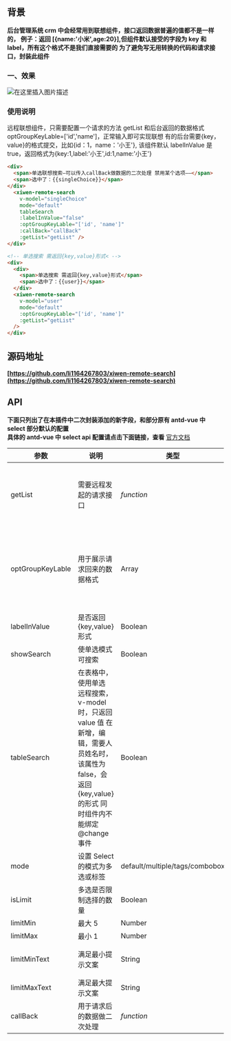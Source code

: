 ## 背景

**后台管理系统 crm 中会经常用到联想组件，接口返回数据普遍的值都不是一样的，
例子：返回 [{name:'小米',age:20}],但组件默认接受的字段为 key 和 label，所有这个格式不是我们直接需要的
为了避免写无用转换的代码和请求接口，封装此组件**

### 一、效果

![在这里插入图片描述](https://img-blog.csdnimg.cn/20210526135157261.png?x-oss-process=image/watermark,type_ZmFuZ3poZW5naGVpdGk,shadow_10,text_aHR0cHM6Ly9ibG9nLmNzZG4ubmV0L3dlaXhpbl80NDMwOTM3NA==,size_16,color_FFFFFF,t_70)

### 使用说明

远程联想组件，只需要配置一个请求的方法 getList 和后台返回的数据格式 optGroupKeyLable=['id','name']，正常输入即可实现联想
有的后台需要{key，value}的格式提交，比如{id：1，name：'小王'}, 该组件默认 labelInValue 是 true，返回格式为{key:1,label:'小王',id:1,name:'小王'}

```html
<div>
  <span>单选联想搜索—可以传入callBack做数据的二次处理 禁用某个选项——</span>
  <span>选中了：{{singleChoice}}</span>
</div>
  <xiwen-remote-search
    v-model="singleChoice"
    mode="default"
    tableSearch
    :labelInValue="false"
    :optGroupKeyLable="['id', 'name']"
    :callBack="callBack"
    :getList="getList" />
</div>
```

```html
<!-- 单选搜索 需返回{key,value}形式< -->
<div>
  <div>
    <span>单选搜索 需返回{key,value}形式</span>
    <span>选中了：{{user}}</span>
  </div>
  <xiwen-remote-search
    v-model="user"
    mode="default"
    :optGroupKeyLable="['id', 'name']"
    :getList="getList"
  />
</div>
```

## 源码地址

**[https://github.com/li1164267803/xiwen-remote-search](https://github.com/li1164267803/xiwen-remote-search)**

## API

**下面只列出了在本插件中二次封装添加的新字段，和部分原有 antd-vue 中 select 部分默认的配置**  
**具体的 antd-vue 中 select api 配置请点击下面链接，查看** <a target="_blank" href="https://www.antdv.com/components/select-cn/#API">官方文档</a>

| 参数             | 说明                                                                                                                                                            | 类型                           | 默认值                                                                                     |
| ---------------- | --------------------------------------------------------------------------------------------------------------------------------------------------------------- | ------------------------------ | ------------------------------------------------------------------------------------------ |
| getList          | 需要远程发起的请求接口                                                                                                                                          | _function_                     | 必填项: const getList = value => Interface({ insName: value });                            |
| optGroupKeyLable | 用于展示请求回来的数据格式                                                                                                                                      | Array                          | 必填项 例:['id','name'] ,会拿数组 0 下标的 id 当做需要绑定的值，name 为展示 ，顺序不能颠倒 |
| labelInValue     | 是否返回{key,value}形式                                                                                                                                         | Boolean                        | true                                                                                       |
| showSearch       | 使单选模式可搜索                                                                                                                                                | Boolean                        | true                                                                                       |
| tableSearch      | 在表格中，使用单选 远程搜索，v-model 时，只返回 value 值 在新增，编辑，需要人员姓名时，该属性为 false，会返回 {key,value}的形式 同时组件内不能绑定 @change 事件 | Boolean                        | false                                                                                      |
| mode             | 设置 Select 的模式为多选或标签                                                                                                                                  | default/multiple/tags/combobox | multiple                                                                                   |
| isLimit          | 多选是否限制选择的数量                                                                                                                                          | Boolean                        | fasle                                                                                      |
| limitMin         | 最大 5                                                                                                                                                          | Number                         | 1                                                                                          |
| limitMax         | 最小 1                                                                                                                                                          | Number                         | 5                                                                                          |
| limitMinText     | 满足最小提示文案                                                                                                                                                | String                         | 分配运营人数不能小于 1 人                                                                  |
| limitMaxText     | 满足最大提示文案                                                                                                                                                | String                         | 运营顾问数量已达上限                                                                       |
| callBack         | 用于请求后的数据做二次处理                                                                                                                                      | _function_                     | null                                                                                       |
